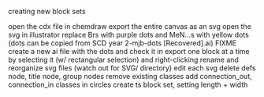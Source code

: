 creating new block sets

open the cdx file in chemdraw
export the entire canvas as an svg
open the svg in illustrator
replace Brs with purple dots and MeN...s with yellow dots (dots can be copied from SCD year 2-mjb-dots [Recovered].ai)
FIXME create a new ai file with the dots and check it in
export one block at a time by selecting it (w/ rectangular selection) and right-clicking
rename and reorganize svg files (watch out for SVG/ directory)
edit each svg
delete defs node, title node, group nodes
remove existing classes
add connection_out, connection_in classes in circles
create ts block set, setting length + width
